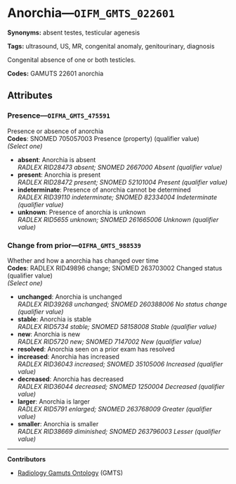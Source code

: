 # Anorchia—`OIFM_GMTS_022601`

**Synonyms:** absent testes, testicular agenesis

**Tags:** ultrasound, US, MR, congenital anomaly, genitourinary, diagnosis

Congenital absence of one or both testicles.

**Codes:** GAMUTS 22601 anorchia

## Attributes

### Presence—`OIFMA_GMTS_475591`

Presence or absence of anorchia  
**Codes**: SNOMED 705057003 Presence (property) (qualifier value)  
*(Select one)*

- **absent**: Anorchia is absent  
_RADLEX RID28473 absent; SNOMED 2667000 Absent (qualifier value)_
- **present**: Anorchia is present  
_RADLEX RID28472 present; SNOMED 52101004 Present (qualifier value)_
- **indeterminate**: Presence of anorchia cannot be determined  
_RADLEX RID39110 indeterminate; SNOMED 82334004 Indeterminate (qualifier value)_
- **unknown**: Presence of anorchia is unknown  
_RADLEX RID5655 unknown; SNOMED 261665006 Unknown (qualifier value)_

### Change from prior—`OIFMA_GMTS_988539`

Whether and how a anorchia has changed over time  
**Codes**: RADLEX RID49896 change; SNOMED 263703002 Changed status (qualifier value)  
*(Select one)*

- **unchanged**: Anorchia is unchanged  
_RADLEX RID39268 unchanged; SNOMED 260388006 No status change (qualifier value)_
- **stable**: Anorchia is stable  
_RADLEX RID5734 stable; SNOMED 58158008 Stable (qualifier value)_
- **new**: Anorchia is new  
_RADLEX RID5720 new; SNOMED 7147002 New (qualifier value)_
- **resolved**: Anorchia seen on a prior exam has resolved  
- **increased**: Anorchia has increased  
_RADLEX RID36043 increased; SNOMED 35105006 Increased (qualifier value)_
- **decreased**: Anorchia has decreased  
_RADLEX RID36044 decreased; SNOMED 1250004 Decreased (qualifier value)_
- **larger**: Anorchia is larger  
_RADLEX RID5791 enlarged; SNOMED 263768009 Greater (qualifier value)_
- **smaller**: Anorchia is smaller  
_RADLEX RID38669 diminished; SNOMED 263796003 Lesser (qualifier value)_

---

**Contributors**

- [Radiology Gamuts Ontology](https://gamuts.net/) (GMTS)